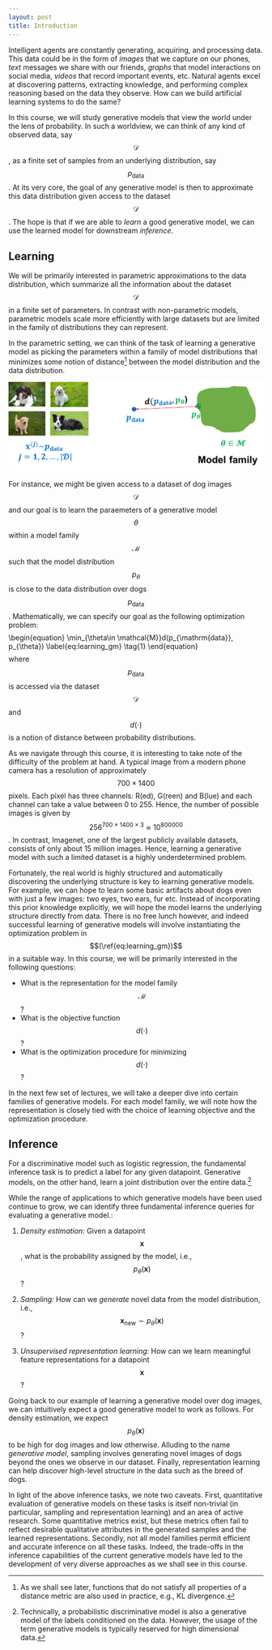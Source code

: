 ```yaml
---
layout: post
title: Introduction
---
```


Intelligent agents are constantly generating, acquiring, and processing
data. This data could be in the form of *images* that we capture on our
phones, *text* messages we share with our friends, *graphs* that model
interactions on social media, *videos* that record important events,
etc. Natural agents excel at discovering patterns, extracting
knowledge, and performing complex reasoning based on the data they observe. How
can we build artificial learning systems to do the same?

In this course, we will study generative models that view the world under the lens of probability.
In such a worldview, we can think of any kind of
observed data, say $$\mathcal{D}$$, as a finite set of samples from an
underlying distribution, say $$p_{\mathrm{data}}$$. At its very core, the
goal of any generative model is then to approximate this data
distribution given access to the dataset $$\mathcal{D}$$. The hope is that
if we are able to *learn* a good generative model, we can use the
learned model for downstream *inference*.

Learning
--------

We will be primarily interested in parametric approximations to the data
distribution, which summarize all the information about the dataset $$\mathcal{D}$$ in
a finite set of parameters. In contrast with non-parametric models,
parametric models scale more efficiently with large datasets but are
limited in the family of distributions they can represent.

In the parametric setting, we can think of the task of learning a
generative model as picking the parameters within a family of model
distributions that minimizes some notion of distance[^1] between the
model distribution and the data distribution.

![learning](learning.png)


For instance, we might be given access to a dataset of dog images $$\mathcal{D}$$ and
our goal is to learn the paraemeters of  a generative model $$\theta$$ within a model family $$\mathcal{M}$$ such that
the model distribution $$p_\theta$$ is close to the data distribution over dogs
$$p_{\mathrm{data}}$$. Mathematically, we can specify our goal as the
following optimization problem: $$$$\begin{equation}
\min_{\theta\in \mathcal{M}}d(p_{\mathrm{data}}, p_{\theta})
\label{eq:learning_gm}
\tag{1}
\end{equation}$$$$where $$p_{\mathrm{data}}$$ is accessed via the dataset
$$\mathcal{D}$$ and $$d(\cdot)$$ is a notion of distance between probability distributions.

As we navigate through this course, it is interesting to take note of
the difficulty of the problem at hand. A typical image from a modern
phone camera has a resolution of approximately $$700 \times 1400$$ pixels.
Each pixel has three channels: R(ed), G(reen) and B(lue) and each
channel can take a value between 0 to 255. Hence, the number of possible
images is given by $$256^{700 \times 1400 \times 3}\approx 10 ^{800000}$$.
In contrast, Imagenet, one of the largest publicly available datasets,
consists of only about 15 million images. Hence, learning a generative
model with such a limited dataset is a highly underdetermined problem.

Fortunately, the real world is highly structured and automatically
discovering the underlying structure is key to learning generative
models. For example, we can hope to learn some basic artifacts about
dogs even with just a few images: two eyes, two ears, fur etc. Instead
of incorporating this prior knowledge explicitly, we will hope the model
learns the underlying structure directly from data. There is no free
lunch however, and indeed successful learning of generative models will
involve instantiating the optimization problem in
$$(\ref{eq:learning_gm})$$ in a suitable way. In this course, we will be
primarily interested in the following questions:

* What is the representation for the model family $$\mathcal{M}$$?
* What is the objective function $$d(\cdot)$$?
* What is the optimization procedure for minimizing $$d(\cdot)$$?

In the next few set of lectures, we will take a deeper dive into certain
families of generative models. For each model family, we will note how
the representation is closely tied with the choice of learning objective
and the optimization procedure.

Inference
---------

For a discriminative model such as logistic regression, the fundamental
inference task is to predict a label for any given datapoint. Generative
models, on the other hand, learn a joint distribution over the entire
data.[^2]

While the range of applications to which generative models have been
used continue to grow, we can identify three fundamental inference
queries for evaluating a generative model.:

1.  *Density estimation:* Given a datapoint $$\mathbf{x}$$, what is the
    probability assigned by the model, i.e., $$p_\theta(\mathbf{x})$$?

2.  *Sampling:* How can we *generate* novel data from the model
    distribution, i.e.,
    $$\mathbf{x}_{\mathrm{new}} \sim p_\theta(\mathbf{x})$$?

3.  *Unsupervised representation learning:* How can we learn meaningful
    feature representations for a datapoint $$\mathbf{x}$$?

Going back to our example of learning a generative model over dog
images, we can intuitively expect a good generative model to work as
follows. For density estimation, we expect $$p_\theta(\mathbf{x})$$ to be
high for dog images and low otherwise. Alluding to the name *generative
model*, sampling involves generating novel images of dogs beyond the
ones we observe in our dataset. Finally, representation learning can
help discover high-level structure in the data such as the breed of
dogs.

In light of the above inference tasks, we note two caveats. First,
quantitative evaluation of generative models on these tasks is itself
non-trivial (in particular, sampling and representation learning) and an
area of active research. Some quantitative metrics exist, but these
metrics often fail to reflect desirable qualitative attributes in the
generated samples and the learned representations. Secondly, not all
model families permit efficient and accurate inference on all these
tasks. Indeed, the trade-offs in the inference capabilities of the
current generative models have led to the development of very diverse approaches as
we shall see in this course.

[^1]: As we shall see later, functions that do not satisfy all
    properties of a distance metric are also used in practice, e.g., KL
    divergence.

[^2]: Technically, a probabilistic discriminative model is also a
    generative model of the labels conditioned on the data. However, the
    usage of the term generative models is typically reserved for high
    dimensional data.
